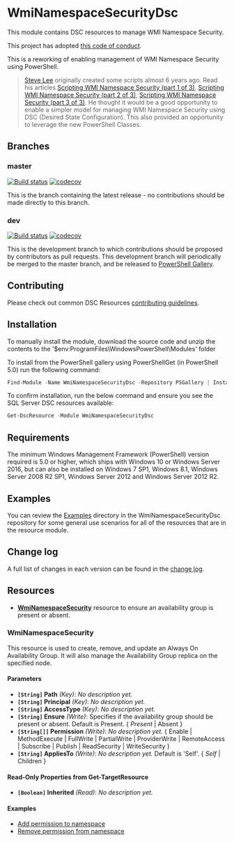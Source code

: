 # WmiNamespaceSecurityDsc

This module contains DSC resources to manage WMI Namespace Security.

This project has adopted [this code of conduct](CODE_OF_CONDUCT.md).

This is a reworking of enabling management of WMI Namespace Security using
PowerShell.

>[Steve Lee](https://github.com/SteveL-MSFT) originally created some scripts
>almost 6 years ago.
>Read his articles
>[Scripting WMI Namespace Security (part 1 of 3)](http://blogs.msdn.com/b/wmi/archive/2009/07/20/scripting-wmi-namespace-security-part-1-of-3.aspx),
>[Scripting WMI Namespace Security (part 2 of 3)](http://blogs.msdn.com/b/wmi/archive/2009/07/24/scripting-wmi-namespace-security-part-2-of-3.aspx),
>[Scripting WMI Namespace Security (part 3 of 3)](http://blogs.msdn.com/b/wmi/archive/2009/07/27/scripting-wmi-namespace-security-part-3-of-3.aspx).
>He thought it would be a good opportunity to enable a simpler model for managing
>WMI Namespace Security using DSC (Desired State Configuration). This also
>provided an opportunity to leverage the new PowerShell Classes.

## Branches

### master

[![Build status](https://ci.appveyor.com/api/projects/status/jy76xinfr4fgunaj/branch/master?svg=true)](https://ci.appveyor.com/project/PowerShell/WmiNamespaceSecurityDsc/branch/master)
[![codecov](https://codecov.io/gh/PowerShell/WmiNamespaceSecurityDsc/branch/master/graph/badge.svg)](https://codecov.io/gh/PowerShell/WmiNamespaceSecurityDsc/branch/master)

This is the branch containing the latest release -
no contributions should be made directly to this branch.

### dev

[![Build status](https://ci.appveyor.com/api/projects/status/jy76xinfr4fgunaj/branch/dev?svg=true)](https://ci.appveyor.com/project/PowerShell/WmiNamespaceSecurityDsc/branch/dev)
[![codecov](https://codecov.io/gh/PowerShell/WmiNamespaceSecurityDsc/branch/dev/graph/badge.svg)](https://codecov.io/gh/PowerShell/WmiNamespaceSecurityDsc/branch/dev)

This is the development branch
to which contributions should be proposed by contributors as pull requests.
This development branch will periodically be merged to the master branch,
and be released to [PowerShell Gallery](https://www.powershellgallery.com/).

## Contributing

Please check out common DSC Resources [contributing guidelines](https://github.com/PowerShell/DscResource.Kit/blob/master/CONTRIBUTING.md).

## Installation

To manually install the module,
download the source code and unzip the contents
to the '$env:ProgramFiles\WindowsPowerShell\Modules' folder

To install from the PowerShell gallery using PowerShellGet (in PowerShell 5.0)
run the following command:

```powershell
Find-Module -Name WmiNamespaceSecurityDsc -Repository PSGallery | Install-Module
```

To confirm installation, run the below command and ensure you see the SQL Server
DSC resources available:

```powershell
Get-DscResource -Module WmiNamespaceSecurityDsc
```

## Requirements

The minimum Windows Management Framework (PowerShell) version required is 5.0
or higher, which ships with Windows 10 or Windows Server 2016,
but can also be installed on Windows 7 SP1, Windows 8.1,
Windows Server 2008 R2 SP1, Windows Server 2012 and Windows Server 2012 R2.

## Examples

You can review the [Examples](/Examples) directory in the WmiNamespaceSecurityDsc
repository for some general use scenarios for all of the resources that are in the
resource module.

## Change log

A full list of changes in each version can be found in the [change log](CHANGELOG.md).

## Resources

* [**WmiNamespaceSecurity**](#wminamespacesecurity)
  resource to ensure an availability group is present or absent.

### WmiNamespaceSecurity

This resource is used to create, remove, and update an Always On Availability Group.
It will also manage the Availability Group replica on the specified node.

#### Parameters

* **`[String]` Path** _(Key)_: *No description yet.*
* **`[String]` Principal** _(Key)_: *No description yet.*
* **`[String]` AccessType** _(Key)_: *No description yet.*
* **`[String]` Ensure** _(Write)_: Specifies if the availability group should be
  present or absent. Default is Present. { *Present* | Absent }
* **`[String[]]` Permission** _(Write)_: *No description yet.*
  { Enable | MethodExecute | FullWrite | PartialWrite | ProviderWrite |
  RemoteAccess | Subscribe | Publish | ReadSecurity | WriteSecurity }
* **`[String]` AppliesTo** _(Write)_: *No description yet.*
  Default is 'Self'. { *Self* | Children }

#### Read-Only Properties from Get-TargetResource

* **`[Boolean]` Inherited** _(Read)_: *No description yet.*

#### Examples

* [Add permission to namespace](/Examples/Resources/WmiNamespaceSecurity/1-AddPermissionToNamespace.ps1)
* [Remove permission from namespace](/Examples/Resources/WmiNamespaceSecurity/2-RemovePermissionFromNamespace.ps1)
